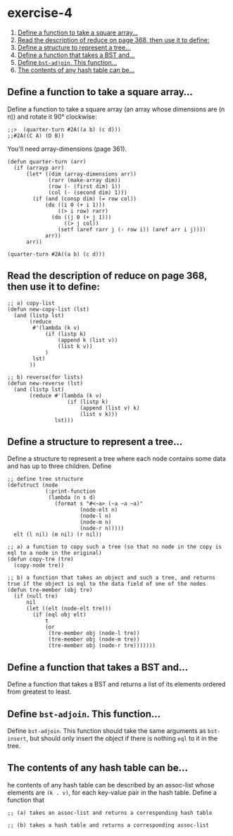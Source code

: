 

# exercise-4

1.  [Define a function to take a square array&#x2026;](#orgc8346b7)
2.  [Read the description of reduce on page 368, then use it to define:](#org543a2ae)
3.  [Define a structure to represent a tree&#x2026;](#org1e3df10)
4.  [Define a function that takes a BST and&#x2026;](#orgb0f0211)
5.  [Define `bst-adjoin`. This function&#x2026;](#org948afb7)
6.  [The contents of any hash table can be&#x2026;](#org36cb77a)


<a id="orgc8346b7"></a>

## Define a function to take a square array&#x2026;

Define a function to take a square array (an array whose dimensions
are (n n)) and rotate it 90° clockwise:

    ;;>  (quarter-turn #2A((a b) (c d)))
    ;;#2A((C A) (D B))

You'll need array-dimensions (page 361).

    (defun quarter-turn (arr)
      (if (arrayp arr)
          (let* ((dim (array-dimensions arr))
                 (rarr (make-array dim))
                 (row (- (first dim) 1))
                 (col (- (second dim) 1)))
            (if (and (consp dim) (= row col))
                (do ((i 0 (+ i 1)))
                    ((> i row) rarr)
                  (do ((j 0 (+ j 1)))
                      ((> j col))
                    (setf (aref rarr j (- row i)) (aref arr i j))))
                arr))
          arr))
    
    (quarter-turn #2A((a b) (c d)))


<a id="org543a2ae"></a>

## Read the description of reduce on page 368, then use it to define:

    ;; a) copy-list
    (defun new-copy-list (lst)
      (and (listp lst)
           (reduce
            #'(lambda (k v)
                (if (listp k)
                    (append k (list v))
                    (list k v))
                )
            lst)
           ))
    
    ;; b) reverse(for lists)
    (defun new-reverse (lst)
      (and (listp lst)
           (reduce #'(lambda (k v)
                       (if (listp k)
                           (append (list v) k)
                           (list v k)))
                   lst)))


<a id="org1e3df10"></a>

## Define a structure to represent a tree&#x2026;

Define a structure to represent a tree where each node contains some
data and has up to three children. Define

    ;; define tree structure
    (defstruct (node
                (:print-function
                 (lambda (n s d)
                   (format s "#<~a> (~a ~a ~a)"
                           (node-elt n)
                           (node-l n)
                           (node-m n)
                           (node-r n)))))
      elt (l nil) (m nil) (r nil))
    
    ;; a) a function to copy such a tree (so that no node in the copy is eql to a node in the original)
    (defun copy-tre (tre)
      (copy-node tre))
    
    ;; b) a function that takes an object and such a tree, and returns true if the object is eql to the data field of one of the nodes
    (defun tre-member (obj tre)
      (if (null tre)
          nil
          (let ((elt (node-elt tre)))
            (if (eql obj elt)
                t
                (or
                 (tre-member obj (node-l tre))
                 (tre-member obj (node-m tre))
                 (tre-member obj (node-r tre)))))))


<a id="orgb0f0211"></a>

## Define a function that takes a BST and&#x2026;

Define a function that takes a BST and returns a list of its elements
ordered from greatest to least.


<a id="org948afb7"></a>

## Define `bst-adjoin`. This function&#x2026;

Define `bst-adjoin`. This function should take the same arguments as `bst-insert`, but should only insert the object if there is nothing `eql` to it in the tree.


<a id="org36cb77a"></a>

## The contents of any hash table can be&#x2026;

he contents of any hash table can be described by an assoc-list whose elements are `(k . v)`, for each key-value pair in the hash table. Define a function that

    ;; (a) takes an assoc-list and returns a corresponding hash table
    
    ;; (b) takes a hash table and returns a corresponding assoc-list

